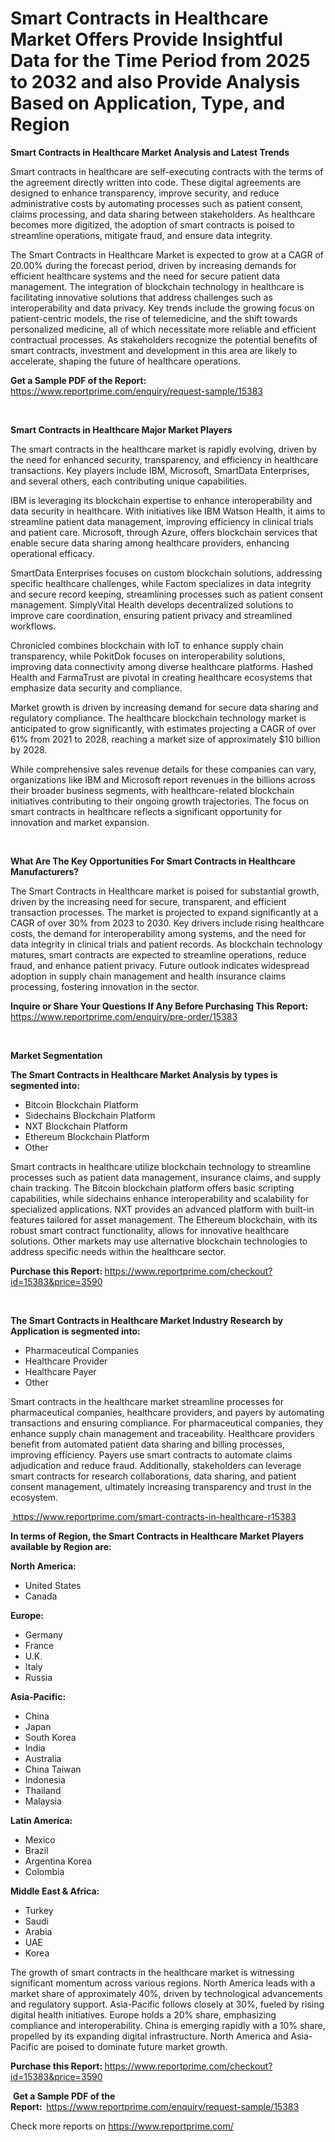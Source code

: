 <p><h1>Smart Contracts in Healthcare Market Offers Provide Insightful Data for the Time Period from 2025 to 2032 and also Provide Analysis Based on Application, Type, and Region</h1></p><p><strong>Smart Contracts in Healthcare Market Analysis and Latest Trends</strong></p>
<p><p>Smart contracts in healthcare are self-executing contracts with the terms of the agreement directly written into code. These digital agreements are designed to enhance transparency, improve security, and reduce administrative costs by automating processes such as patient consent, claims processing, and data sharing between stakeholders. As healthcare becomes more digitized, the adoption of smart contracts is poised to streamline operations, mitigate fraud, and ensure data integrity.</p><p>The Smart Contracts in Healthcare Market is expected to grow at a CAGR of 20.00% during the forecast period, driven by increasing demands for efficient healthcare systems and the need for secure patient data management. The integration of blockchain technology in healthcare is facilitating innovative solutions that address challenges such as interoperability and data privacy. Key trends include the growing focus on patient-centric models, the rise of telemedicine, and the shift towards personalized medicine, all of which necessitate more reliable and efficient contractual processes. As stakeholders recognize the potential benefits of smart contracts, investment and development in this area are likely to accelerate, shaping the future of healthcare operations.</p></p>
<p><strong>Get a Sample PDF of the Report:&nbsp;</strong> <a href="https://www.reportprime.com/enquiry/request-sample/15383?utm_campaign=2224&utm_medium=2&utm_source=Github&utm_content=ia&utm_term=20032025&utm_id=smart-contracts-in-healthcare">https://www.reportprime.com/enquiry/request-sample/15383</a></p>
<p>&nbsp;</p>
<p><strong>Smart Contracts in Healthcare Major Market Players</strong></p>
<p><p>The smart contracts in the healthcare market is rapidly evolving, driven by the need for enhanced security, transparency, and efficiency in healthcare transactions. Key players include IBM, Microsoft, SmartData Enterprises, and several others, each contributing unique capabilities.</p><p>IBM is leveraging its blockchain expertise to enhance interoperability and data security in healthcare. With initiatives like IBM Watson Health, it aims to streamline patient data management, improving efficiency in clinical trials and patient care. Microsoft, through Azure, offers blockchain services that enable secure data sharing among healthcare providers, enhancing operational efficacy.</p><p>SmartData Enterprises focuses on custom blockchain solutions, addressing specific healthcare challenges, while Factom specializes in data integrity and secure record keeping, streamlining processes such as patient consent management. SimplyVital Health develops decentralized solutions to improve care coordination, ensuring patient privacy and streamlined workflows. </p><p>Chronicled combines blockchain with IoT to enhance supply chain transparency, while PokitDok focuses on interoperability solutions, improving data connectivity among diverse healthcare platforms. Hashed Health and FarmaTrust are pivotal in creating healthcare ecosystems that emphasize data security and compliance.</p><p>Market growth is driven by increasing demand for secure data sharing and regulatory compliance. The healthcare blockchain technology market is anticipated to grow significantly, with estimates projecting a CAGR of over 61% from 2021 to 2028, reaching a market size of approximately $10 billion by 2028.</p><p>While comprehensive sales revenue details for these companies can vary, organizations like IBM and Microsoft report revenues in the billions across their broader business segments, with healthcare-related blockchain initiatives contributing to their ongoing growth trajectories. The focus on smart contracts in healthcare reflects a significant opportunity for innovation and market expansion.</p></p>
<p>&nbsp;</p>
<p><strong>What Are The Key Opportunities For Smart Contracts in Healthcare Manufacturers?</strong></p>
<p><p>The Smart Contracts in Healthcare market is poised for substantial growth, driven by the increasing need for secure, transparent, and efficient transaction processes. The market is projected to expand significantly at a CAGR of over 30% from 2023 to 2030. Key drivers include rising healthcare costs, the demand for interoperability among systems, and the need for data integrity in clinical trials and patient records. As blockchain technology matures, smart contracts are expected to streamline operations, reduce fraud, and enhance patient privacy. Future outlook indicates widespread adoption in supply chain management and health insurance claims processing, fostering innovation in the sector.</p></p>
<p><strong>Inquire or Share Your Questions If Any Before Purchasing This Report:</strong> <a href="https://www.reportprime.com/enquiry/pre-order/15383?utm_campaign=2224&utm_medium=2&utm_source=Github&utm_content=ia&utm_term=20032025&utm_id=smart-contracts-in-healthcare">https://www.reportprime.com/enquiry/pre-order/15383</a></p>
<p>&nbsp;</p>
<p><strong>Market Segmentation</strong></p>
<p><strong>The Smart Contracts in Healthcare Market Analysis by types is segmented into:</strong></p>
<p><ul><li>Bitcoin Blockchain Platform</li><li>Sidechains Blockchain Platform</li><li>NXT Blockchain Platform</li><li>Ethereum Blockchain Platform</li><li>Other</li></ul></p>
<p><p>Smart contracts in healthcare utilize blockchain technology to streamline processes such as patient data management, insurance claims, and supply chain tracking. The Bitcoin blockchain platform offers basic scripting capabilities, while sidechains enhance interoperability and scalability for specialized applications. NXT provides an advanced platform with built-in features tailored for asset management. The Ethereum blockchain, with its robust smart contract functionality, allows for innovative healthcare solutions. Other markets may use alternative blockchain technologies to address specific needs within the healthcare sector.</p></p>
<p><strong>Purchase this Report:&nbsp;</strong><a href="https://www.reportprime.com/checkout?id=15383&price=3590&utm_campaign=2224&utm_medium=2&utm_source=Github&utm_content=ia&utm_term=20032025&utm_id=smart-contracts-in-healthcare">https://www.reportprime.com/checkout?id=15383&price=3590</a></p>
<p>&nbsp;</p>
<p><strong>The Smart Contracts in Healthcare Market Industry Research by Application is segmented into:</strong></p>
<p><ul><li>Pharmaceutical Companies</li><li>Healthcare Provider</li><li>Healthcare Payer</li><li>Other</li></ul></p>
<p><p>Smart contracts in the healthcare market streamline processes for pharmaceutical companies, healthcare providers, and payers by automating transactions and ensuring compliance. For pharmaceutical companies, they enhance supply chain management and traceability. Healthcare providers benefit from automated patient data sharing and billing processes, improving efficiency. Payers use smart contracts to automate claims adjudication and reduce fraud. Additionally, stakeholders can leverage smart contracts for research collaborations, data sharing, and patient consent management, ultimately increasing transparency and trust in the ecosystem.</p></p>
<p><a href="https://www.reportprime.com/smart-contracts-in-healthcare-r15383?utm_campaign=2224&utm_medium=2&utm_source=Github&utm_content=ia&utm_term=20032025&utm_id=smart-contracts-in-healthcare">&nbsp;https://www.reportprime.com/smart-contracts-in-healthcare-r15383</a></p>
<p><strong>In terms of Region, the Smart Contracts in Healthcare Market Players available by Region are:</strong></p>
<p>
    <p> <strong> North America: </strong>
        <ul>
            <li>United States</li>
            <li>Canada</li>
        </ul>
        </p> 
    <p> <strong> Europe: </strong>
        <ul>
            <li>Germany</li>
            <li>France</li>
            <li>U.K.</li>
            <li>Italy</li>
            <li>Russia</li>
        </ul>
        </p> 
    <p> <strong> Asia-Pacific: </strong>
        <ul>
            <li>China</li>
            <li>Japan</li>
            <li>South Korea</li>
            <li>India</li>
            <li>Australia</li>
            <li>China Taiwan</li>
            <li>Indonesia</li>
            <li>Thailand</li>
            <li>Malaysia</li>
        </ul>
        </p> 
    <p> <strong> Latin America: </strong>
        <ul>
            <li>Mexico</li>
            <li>Brazil</li>
            <li>Argentina Korea</li>
            <li>Colombia</li>
        </ul>
        </p> 
    <p> <strong> Middle East & Africa: </strong>
        <ul>
            <li>Turkey</li>
            <li>Saudi</li>
            <li>Arabia</li>
            <li>UAE</li>
            <li>Korea</li>
        </ul>
    </p>
    </p>
<p><p>The growth of smart contracts in the healthcare market is witnessing significant momentum across various regions. North America leads with a market share of approximately 40%, driven by technological advancements and regulatory support. Asia-Pacific follows closely at 30%, fueled by rising digital health initiatives. Europe holds a 20% share, emphasizing compliance and interoperability. China is emerging rapidly with a 10% share, propelled by its expanding digital infrastructure. North America and Asia-Pacific are poised to dominate future market growth.</p></p>
<p><strong>Purchase this Report: </strong><a href="https://www.reportprime.com/checkout?id=15383&price=3590&utm_campaign=2224&utm_medium=2&utm_source=Github&utm_content=ia&utm_term=20032025&utm_id=smart-contracts-in-healthcare">https://www.reportprime.com/checkout?id=15383&price=3590</a></p>
<p>&nbsp;<strong>Get a Sample PDF of the Report:&nbsp;&nbsp;</strong><a href="https://www.reportprime.com/enquiry/request-sample/15383?utm_campaign=2224&utm_medium=2&utm_source=Github&utm_content=ia&utm_term=20032025&utm_id=smart-contracts-in-healthcare">https://www.reportprime.com/enquiry/request-sample/15383</a></p>
<p><strong></strong></p>
<p>Check more reports on <a href="https://www.reportprime.com/?utm_campaign=2224&utm_medium=2&utm_source=Github&utm_content=ia&utm_term=20032025&utm_id=smart-contracts-in-healthcare">https://www.reportprime.com/</a></p>